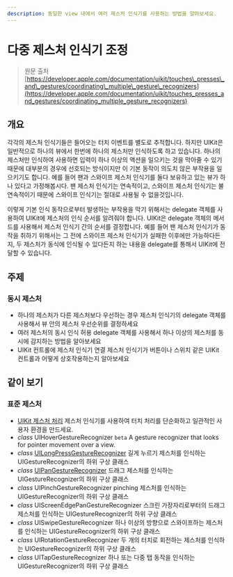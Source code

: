 ```yaml
---
description: 동일한 view 내에서 여러 제스처 인식기를 사용하는 방법을 알아보세요.
---
```


# 다중 제스처 인식기 조정

> 원문 출처  
> [https://developer.apple.com/documentation/uikit/touches\_presses\_and\_gestures/coordinating\_multiple\_gesture\_recognizers](https://developer.apple.com/documentation/uikit/touches_presses_and_gestures/coordinating_multiple_gesture_recognizers)

## 개요

각각의 제스처 인식기들은 들어오는 터치 이벤트를 별도로 추적합니다. 하지만 UIKit은 일반적으로 하나의 뷰에서 한번에 하나의 제스처만 인식하도록 하고 있습니다. 하나의 제스처만 인식하여 사용하면 입력이 하나 이상의 액션을 일으키는 것을 막아줄 수 있기 때문에 대부분의 경우에 선호되는 방식이지만 이 기본 동작이 의도치 않은 부작용을 일으키기도 합니다. 예를 들어 팬과 스와이프 제스처 인식기를 둘다 보유하고 있는 뷰가 하나 있다고 가정해봅시다. 팬 제스처 인식기는 연속적이고, 스와이프 제스처 인식기는 불연속적이기 때문에 스와이프 인식기는 절대로 사용될 수 없을것입니다.

이렇게 기본 인식 동작으로부터 발생하는 부작용을 막기 위해서는 delegate 객체를 사용하여 UIKit에 제스처의 인식 순서를 알려줘야 합니다. UIKit은 delegate 객체의 메서드를 사용해서 제스처 인식기 간의 순서를 결정합니다. 예를 들어 팬 제스처 인식기가 동작을 취하기 위해서는 그 전에 스와이프 제스처 인식기가 실패한 이후에만 가능하다든지, 두 제스처가 동식에 인식될 수 있다든지 하는 내용을 delegate를 통해서 UIKit에 전달할 수 있습니다.

## 주제

### 동시 제스처

* 하나의 제스처가 다른 제스처보다 우선하는 경우 제스처 인식기의 delegate 객체를 사용해서 뷰 안의 제스처 우선순위를 결정하세요
* 여러 제스처의 동시 인식 허용 delegate 객체를 사용해서 하나 이상의 제스처를 동시에 감지하는 방법을 알아보세요
* UIKit 컨트롤에 제스처 인식기 연결 제스처 인식기가 버튼이나 스위치 같은 UIKit 컨트롤과 어떻게 상호작용하는지 알아보세요

## 같이 보기

### 표준 제스처

* [UIKit 제스처 처리](handling_uikit_gestures.md) 제스처 인식기를 사용하여 터치 처리를 단순화하고 일관적인 사용자 환경을 만드세요.
* _class_ UIHoverGestureRecognizer `beta` A gesture recognizer that looks for pointer movement over a view.
* _class_ [UILongPressGestureRecognizer](uilongpressgesturerecognizer.md) 길게 누르기 제스처를 인식하는 UIGestureRecognizer의 하위 구상 클래스
* _class_ [UIPanGestureRecognizer](uipangesturerecognizer/) 드래그 제스처를 인식하는 UIGestureRecognizer의 하위 구상 클래스
* _class_ UIPinchGestureRecognizer pinching 제스처를 인식하는 UIGestureRecognizer의 하위 구상 클래스
* _class_ UIScreenEdgePanGestureRecognizer 스크린 가장자리로부터의 드래그 제스처를 인식하는 UIGestureRecognizer의 하위 구상 클래스
* _class_ UISwipeGestureRecognizer 하나 이상의 방향으로 스와이프하는 제스처를 인식하는 UIGestureRecognizer의 하위 구상 클래스
* _class_ UIRotationGestureRecognizer 두 개의 터치로 회전하는 제스처를 인식하는 UIGestureRecognizer의 하위 구상 클래스
* _class_ UITapGestureRecognizer 하나 또는 다중 탭 동작을 인식하는 UIGestureRecognizer의 하위 구상 클래스

